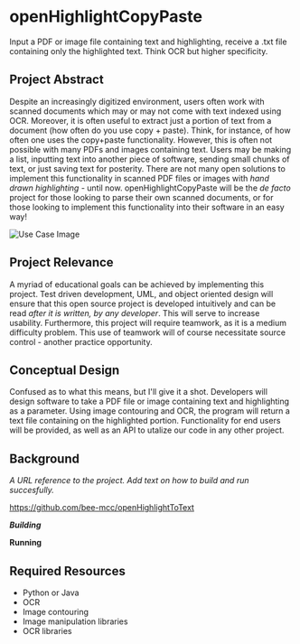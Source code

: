 # openHighlightCopyPaste
Input a PDF or image file containing text and highlighting, receive a .txt file containing only the highlighted text. Think OCR but higher specificity.

## Project Abstract
Despite an increasingly digitized environment, users often work with scanned documents which may or may not come with text indexed using OCR. Moreover, it is often useful to extract just a portion of text from a document (how often do you use copy + paste). Think, for instance, of how often one uses the copy+paste functionality. However, this is often not possible with many PDFs and images containing text. Users may be making a list, inputting text into another piece of software, sending small chunks of text, or just saving text for posterity. There are not many open solutions to implement this functionality in scanned PDF files or images with _hand drawn highlighting_ - until now. openHighlightCopyPaste will be the _de facto_ project for those looking to parse their own scanned documents, or for those looking to implement this functionality into their software in an easy way!

![Use Case Image](StellaOwl_PayStation.png)

## Project Relevance
A myriad of educational goals can be achieved by implementing this project. Test driven development, UML, and object oriented design will ensure that this open source project is developed intuitively and can be read _after it is written, by any developer_. This will serve to increase usability. Furthermore, this project will require teamwork, as it is a medium difficulty problem. This use of teamwork will of course necessitate source control - another practice opportunity.

## Conceptual Design
Confused as to what this means, but I'll give it a shot. Developers will design software to take a PDF file or image containing text and highlighting as a parameter. Using image contouring and OCR, the program will return a text file containing on the highlighted portion. Functionality for end users will be provided, as well as an API to utalize our code in any other project. 



## Background
_A URL reference to the project. Add text on how to build and run succesfully._ 

<https://github.com/bee-mcc/openHighlightToText>

***Building***


**Running**


## Required Resources
- Python or Java
- OCR
- Image contouring
- Image manipulation libraries
- OCR libraries
